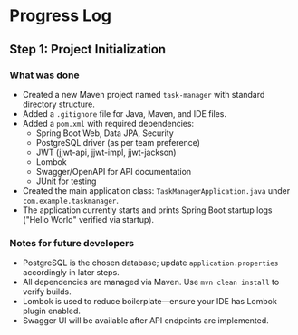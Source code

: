 # Progress Log

## Step 1: Project Initialization

### What was done
- Created a new Maven project named `task-manager` with standard directory structure.
- Added a `.gitignore` file for Java, Maven, and IDE files.
- Added a `pom.xml` with required dependencies:
  - Spring Boot Web, Data JPA, Security
  - PostgreSQL driver (as per team preference)
  - JWT (jjwt-api, jjwt-impl, jjwt-jackson)
  - Lombok
  - Swagger/OpenAPI for API documentation
  - JUnit for testing
- Created the main application class: `TaskManagerApplication.java` under `com.example.taskmanager`.
- The application currently starts and prints Spring Boot startup logs ("Hello World" verified via startup).

### Notes for future developers
- PostgreSQL is the chosen database; update `application.properties` accordingly in later steps.
- All dependencies are managed via Maven. Use `mvn clean install` to verify builds.
- Lombok is used to reduce boilerplate—ensure your IDE has Lombok plugin enabled.
- Swagger UI will be available after API endpoints are implemented.
